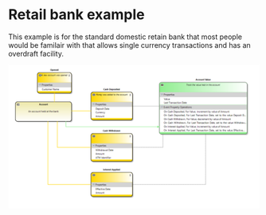 # Retail bank example

This example is for the standard domestic retain bank that most people would be familair with that allows single currency transactions and has an overdraft facility.

![bank domain](../../images/bank_account_simple_domain.PNG)
